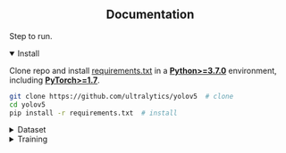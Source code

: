 ## <div align="center">Documentation</div>

Step to run.

<details open>
<summary>Install</summary>

Clone repo and install [requirements.txt](https://github.com/ultralytics/yolov5/blob/master/requirements.txt) in a
[**Python>=3.7.0**](https://www.python.org/) environment, including
[**PyTorch>=1.7**](https://pytorch.org/get-started/locally/).

```bash
git clone https://github.com/ultralytics/yolov5  # clone
cd yolov5
pip install -r requirements.txt  # install
```

</details>


<details>
<summary>Dataset</summary>
Unzip the mini dataset 'testermix.zip' and move it to the parent directory of this repo on your computer
</details>

<details>
<summary>Training</summary>
To replicate, run:
  
```bash
python traincustom.py --img 640 --batch 2 --epochs 3 --data dataset.yaml --weights yolov5s.pt
```

</details>

